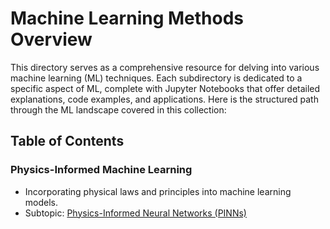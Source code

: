 # Machine Learning Methods Overview

This directory serves as a comprehensive resource for delving into various machine learning (ML) techniques. Each subdirectory is dedicated to a specific aspect of ML, complete with Jupyter Notebooks that offer detailed explanations, code examples, and applications. Here is the structured path through the ML landscape covered in this collection:

## Table of Contents

### Physics-Informed Machine Learning
   - Incorporating physical laws and principles into machine learning models.
   - Subtopic: [Physics-Informed Neural Networks (PINNs)](./physics_informed_machine_learning/physics_informed_neural_networks_pinns.ipynb)
